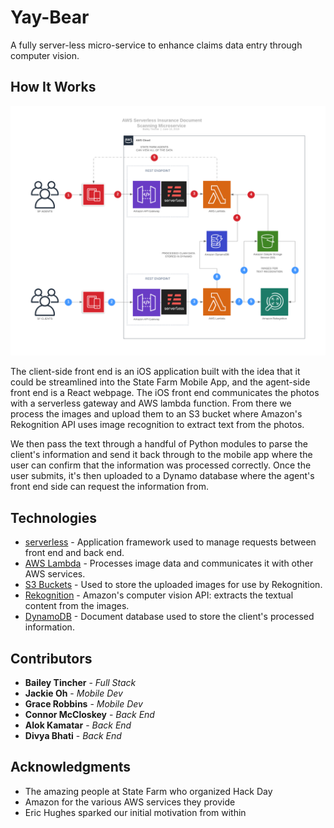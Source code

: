 # Yay-Bear

A fully server-less micro-service to enhance claims data entry through computer vision.  

## How It Works

<img src="diagram.png" width="700">

The client-side front end is an iOS application built with the idea that it could be streamlined into the State Farm Mobile App, and the agent-side front end is a React webpage.  The iOS front end communicates the photos with a serverless gateway and AWS lambda function.  From there we process the images and upload them to an S3 bucket where Amazon's Rekognition API uses image recognition to extract text from the photos.  

We then pass the text through a handful of Python modules to parse the client's information and send it back through to the mobile app where the user can confirm that the information was processed correctly.  Once the user submits, it's then uploaded to a Dynamo database where the agent's front end side can request the information from.

## Technologies

* [serverless](https://serverless.com/) - Application framework used to manage requests between front end and back end.
* [AWS Lambda](https://aws.amazon.com/lambda/) - Processes image data and communicates it with other AWS services.
* [S3 Buckets]((https://aws.amazon.com/s3/)) - Used to store the uploaded images for use by Rekognition.
* [Rekognition](https://aws.amazon.com/rekognition/) - Amazon's computer vision API: extracts the textual content from the images. 
* [DynamoDB](https://aws.amazon.com/dynamodb/) - Document database used to store the client's processed information.

## Contributors

* **Bailey Tincher** - *Full Stack*
* **Jackie Oh** - *Mobile Dev*
* **Grace Robbins** - *Mobile Dev*
* **Connor McCloskey** - *Back End*
* **Alok Kamatar** - *Back End*
* **Divya Bhati** - *Back End*

## Acknowledgments

* The amazing people at State Farm who organized Hack Day
* Amazon for the various AWS services they provide
* Eric Hughes sparked our initial motivation from within

